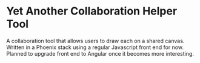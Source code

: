 Yet Another Collaboration Helper Tool
=======================
A collaboration tool that allows users to draw each on a shared canvas.
Written in a Phoenix stack using a regular Javascript front end for now. Planned to upgrade front end to Angular once it becomes more interesting. 

